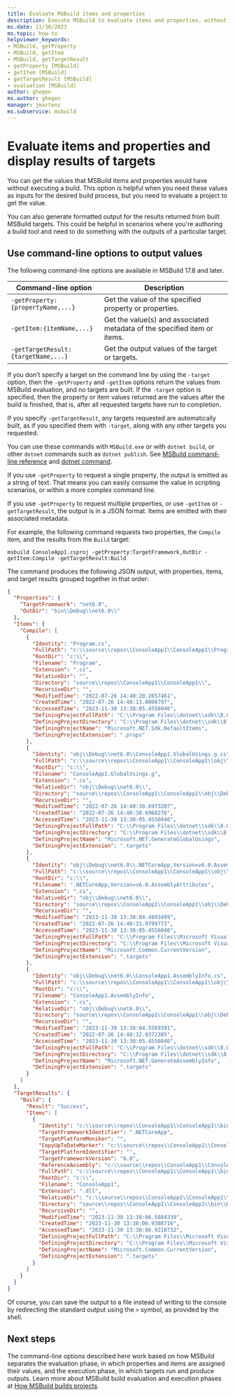 ```yaml
---
title: Evaluate MSBuild items and properties
description: Execute MSBuild to evaluate items and properties, without necessarily running a full build, or get the results of running a specific target or targets.
ms.date: 11/30/2023
ms.topic: how-to
helpviewer_keywords:
- MSBuild, getProperty
- MSBuild, getItem
- MSBuild, getTargetResult
- getProperty [MSBuild]
- getItem [MSBuild]
- getTargetResult [MSBuild]
- evaluation [MSBuild]
author: ghogen
ms.author: ghogen
manager: jmartens
ms.subservice: msbuild
---
```

# Evaluate items and properties and display results of targets

You can get the values that MSBuild items and properties would have without executing a build. This option is helpful when you need these values as inputs for the desired build process, but you need to evaluate a project to get the value.

You can also generate formatted output for the results returned from built MSBuild targets. This could be helpful in scenarios where you're authoring a build tool and need to do something with the outputs of a particular target.

## Use command-line options to output values

The following command-line options are available in MSBuild 17.8 and later.

| Command-line option | Description |
| - | - |
|`-getProperty:{propertyName,...}` | Get the value of the specified property or properties. |
|`-getItem:{itemName,...}` | Get the value(s) and associated metadata of the specified item or items. |
|`-getTargetResult:{targetName,...}` | Get the output values of the target or targets. |

If you don't specify a target on the command line by using the `-target` option, then the `-getProperty` and `-getItem` options return the values from MSBuild evaluation, and no targets are built. If the `-target` option is specified, then the property or item values returned are the values after the build is finished, that is, after all requested targets have run to completion.

If you specify `-getTargetResult`, any targets requested are automatically built, as if you specified them with `-target`, along with any other targets you requested.

You can use these commands with `MSBuild.exe` or with `dotnet build`, or other `dotnet` commands such as `dotnet publish`. See [MSBuild command-line reference](msbuild-command-line-reference.md) and [dotnet command](/dotnet/core/tools/dotnet).

If you use `-getProperty` to request a single property, the output is emitted as a string of text. That means you can easily consume the value in scripting scenarios, or within a more complex command line.

If you use `-getProperty` to request multiple properties, or use `-getItem` or `-getTargetResult`, the output is in a JSON format. Items are emitted with their associated metadata.

For example, the following command requests two properties, the `Compile` item, and the results from the `Build` target:

```dotnetcli
msbuild ConsoleApp1.csproj -getProperty:TargetFramework,OutDir -getItem:Compile -getTargetResult:Build
```

The command produces the following JSON output, with properties, items, and target results grouped together in that order:

```json
{
  "Properties": {
    "TargetFramework": "net6.0",
    "OutDir": "bin\\Debug\\net6.0\\"
  },
  "Items": {
    "Compile": [
      {
        "Identity": "Program.cs",
        "FullPath": "c:\\source\\repos\\ConsoleApp1\\ConsoleApp1\\Program.cs",
        "RootDir": "c:\\",
        "Filename": "Program",
        "Extension": ".cs",
        "RelativeDir": "",
        "Directory": "source\\repos\\ConsoleApp1\\ConsoleApp1\\",
        "RecursiveDir": "",
        "ModifiedTime": "2022-07-26 14:40:20.2657461",
        "CreatedTime": "2022-07-26 14:40:13.0808797",
        "AccessedTime": "2023-11-30 13:38:05.4556046",
        "DefiningProjectFullPath": "C:\\Program Files\\dotnet\\sdk\\8.0.100\\Sdks\\Microsoft.NET.Sdk\\targets\\Microsoft.NET.Sdk.DefaultItems.props",
        "DefiningProjectDirectory": "C:\\Program Files\\dotnet\\sdk\\8.0.100\\Sdks\\Microsoft.NET.Sdk\\targets\\",
        "DefiningProjectName": "Microsoft.NET.Sdk.DefaultItems",
        "DefiningProjectExtension": ".props"
      },
      {
        "Identity": "obj\\Debug\\net6.0\\ConsoleApp1.GlobalUsings.g.cs",
        "FullPath": "c:\\source\\repos\\ConsoleApp1\\ConsoleApp1\\obj\\Debug\\net6.0\\ConsoleApp1.GlobalUsings.g.cs",
        "RootDir": "c:\\",
        "Filename": "ConsoleApp1.GlobalUsings.g",
        "Extension": ".cs",
        "RelativeDir": "obj\\Debug\\net6.0\\",
        "Directory": "source\\repos\\ConsoleApp1\\ConsoleApp1\\obj\\Debug\\net6.0\\",
        "RecursiveDir": "",
        "ModifiedTime": "2022-07-26 14:40:30.6973207",
        "CreatedTime": "2022-07-26 14:40:30.6968276",
        "AccessedTime": "2023-11-30 13:38:05.4556046",
        "DefiningProjectFullPath": "C:\\Program Files\\dotnet\\sdk\\8.0.100\\Sdks\\Microsoft.NET.Sdk\\targets\\Microsoft.NET.GenerateGlobalUsings.targets",
        "DefiningProjectDirectory": "C:\\Program Files\\dotnet\\sdk\\8.0.100\\Sdks\\Microsoft.NET.Sdk\\targets\\",
        "DefiningProjectName": "Microsoft.NET.GenerateGlobalUsings",
        "DefiningProjectExtension": ".targets"
      },
      {
        "Identity": "obj\\Debug\\net6.0\\.NETCoreApp,Version=v6.0.AssemblyAttributes.cs",
        "FullPath": "c:\\source\\repos\\ConsoleApp1\\ConsoleApp1\\obj\\Debug\\net6.0\\.NETCoreApp,Version=v6.0.AssemblyAttributes.cs",
        "RootDir": "c:\\",
        "Filename": ".NETCoreApp,Version=v6.0.AssemblyAttributes",
        "Extension": ".cs",
        "RelativeDir": "obj\\Debug\\net6.0\\",
        "Directory": "source\\repos\\ConsoleApp1\\ConsoleApp1\\obj\\Debug\\net6.0\\",
        "RecursiveDir": "",
        "ModifiedTime": "2023-11-30 13:38:04.4893499",
        "CreatedTime": "2022-07-26 14:40:31.9799773",
        "AccessedTime": "2023-11-30 13:38:05.4556046",
        "DefiningProjectFullPath": "C:\\Program Files\\Microsoft Visual Studio\\2022\\Preview\\MSBuild\\Current\\Bin\\amd64\\Microsoft.Common.CurrentVersion.targets",
        "DefiningProjectDirectory": "C:\\Program Files\\Microsoft Visual Studio\\2022\\Preview\\MSBuild\\Current\\Bin\\amd64\\",
        "DefiningProjectName": "Microsoft.Common.CurrentVersion",
        "DefiningProjectExtension": ".targets"
      },
      {
        "Identity": "obj\\Debug\\net6.0\\ConsoleApp1.AssemblyInfo.cs",
        "FullPath": "c:\\source\\repos\\ConsoleApp1\\ConsoleApp1\\obj\\Debug\\net6.0\\ConsoleApp1.AssemblyInfo.cs",
        "RootDir": "c:\\",
        "Filename": "ConsoleApp1.AssemblyInfo",
        "Extension": ".cs",
        "RelativeDir": "obj\\Debug\\net6.0\\",
        "Directory": "source\\repos\\ConsoleApp1\\ConsoleApp1\\obj\\Debug\\net6.0\\",
        "RecursiveDir": "",
        "ModifiedTime": "2023-11-30 13:38:04.5569391",
        "CreatedTime": "2022-07-26 14:40:32.0372385",
        "AccessedTime": "2023-11-30 13:38:05.4556046",
        "DefiningProjectFullPath": "C:\\Program Files\\dotnet\\sdk\\8.0.100\\Sdks\\Microsoft.NET.Sdk\\targets\\Microsoft.NET.GenerateAssemblyInfo.targets",
        "DefiningProjectDirectory": "C:\\Program Files\\dotnet\\sdk\\8.0.100\\Sdks\\Microsoft.NET.Sdk\\targets\\",
        "DefiningProjectName": "Microsoft.NET.GenerateAssemblyInfo",
        "DefiningProjectExtension": ".targets"
      }
    ]
  },
  "TargetResults": {
    "Build": {
      "Result": "Success",
      "Items": [
        {
          "Identity": "c:\\source\\repos\\ConsoleApp1\\ConsoleApp1\\bin\\Debug\\net6.0\\ConsoleApp1.dll",
          "TargetFrameworkIdentifier": ".NETCoreApp",
          "TargetPlatformMoniker": "",
          "CopyUpToDateMarker": "c:\\source\\repos\\ConsoleApp1\\ConsoleApp1\\obj\\Debug\\net6.0\\ConsoleApp1.csproj.CopyComplete",
          "TargetPlatformIdentifier": "",
          "TargetFrameworkVersion": "6.0",
          "ReferenceAssembly": "c:\\source\\repos\\ConsoleApp1\\ConsoleApp1\\obj\\Debug\\net6.0\\ref\\ConsoleApp1.dll",
          "FullPath": "c:\\source\\repos\\ConsoleApp1\\ConsoleApp1\\bin\\Debug\\net6.0\\ConsoleApp1.dll",
          "RootDir": "c:\\",
          "Filename": "ConsoleApp1",
          "Extension": ".dll",
          "RelativeDir": "c:\\source\\repos\\ConsoleApp1\\ConsoleApp1\\bin\\Debug\\net6.0\\",
          "Directory": "source\\repos\\ConsoleApp1\\ConsoleApp1\\bin\\Debug\\net6.0\\",
          "RecursiveDir": "",
          "ModifiedTime": "2023-11-30 13:38:06.5084339",
          "CreatedTime": "2023-11-30 13:38:06.9308716",
          "AccessedTime": "2023-11-30 13:38:06.9318732",
          "DefiningProjectFullPath": "C:\\Program Files\\Microsoft Visual Studio\\2022\\Preview\\MSBuild\\Current\\Bin\\amd64\\Microsoft.Common.CurrentVersion.targets",
          "DefiningProjectDirectory": "C:\\Program Files\\Microsoft Visual Studio\\2022\\Preview\\MSBuild\\Current\\Bin\\amd64\\",
          "DefiningProjectName": "Microsoft.Common.CurrentVersion",
          "DefiningProjectExtension": ".targets"
        }
      ]
    }
  }
}
```

Of course, you can save the output to a file instead of writing to the console by redirecting the standard output using the `>` symbol, as provided by the shell.

## Next steps

The command-line options described here work based on how MSBuild separates the evaluation phase, in which properties and items are assigned their values, and the execution phase, in which targets run and produce outputs. Learn more about MSBuild build evaluation and execution phases at [How MSBuild builds projects](build-process-overview.md).
